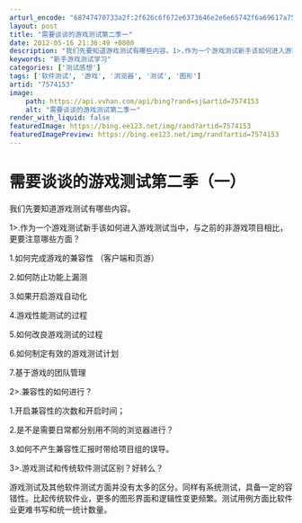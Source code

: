 ```yaml
---
arturl_encode: "68747470733a2f:2f626c6f672e6373646e2e6e65742f6a69617a75726f6e6779:752f61727469636c652f64657461696c732f37353734313533"
layout: post
title: "需要谈谈的游戏测试第二季一"
date: 2012-05-16 21:36:49 +0800
description: "我们先要知道游戏测试有哪些内容。1>.作为一个游戏测试新手该如何进入游戏测试"
keywords: "新手游戏测试学习"
categories: ['测试感想']
tags: ['软件测试', '游戏', '浏览器', '测试', '图形']
artid: "7574153"
image:
    path: https://api.vvhan.com/api/bing?rand=sj&artid=7574153
    alt: "需要谈谈的游戏测试第二季一"
render_with_liquid: false
featuredImage: https://bing.ee123.net/img/rand?artid=7574153
featuredImagePreview: https://bing.ee123.net/img/rand?artid=7574153
---
```


# 需要谈谈的游戏测试第二季（一）

我们先要知道游戏测试有哪些内容。

1>.作为一个游戏测试新手该如何进入游戏测试当中，与之前的非游戏项目相比，更要注意哪些方面？

1.如何完成游戏的兼容性 （客户端和页游）
  
2.如何防止功能上漏测
  
3.如果开启游戏自动化
  
4.游戏性能测试的过程
  
5.如何改良游戏测试的过程
  
6.如何制定有效的游戏测试计划
  
7.基于游戏的团队管理

2>.兼容性的如何进行？

1.开启兼容性的次数和开启时间；

2.是不是需要日常都分别用不同的浏览器进行？

3.如何不产生兼容性汇报时带给项目组的误导。

3>.游戏测试和传统软件测试区别？好转么？

游戏测试及其他软件测试方面并没有太多的区分。同样有系统测试，具备一定的容错性。比起传统软件业，更多的图形界面和逻辑性变更频繁。测试用例方面比软件业更难书写和统一统计数量。